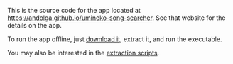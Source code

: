 This is the source code for the app located at https://andolga.github.io/umineko-song-searcher. See that website for the details on the app.

To run the app offline, just [download it](https://github.com/andOlga/umineko-song-searcher/archive/refs/heads/master.zip), extract it, and run the executable.

You may also be interested in the [extraction scripts](../../tree/master/extraction).
